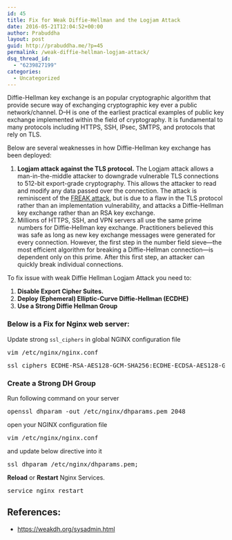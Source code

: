 ```yaml
---
id: 45
title: Fix for Weak Diffie-Hellman and the Logjam Attack
date: 2016-05-21T12:04:52+00:00
author: Prabuddha
layout: post
guid: http://prabuddha.me/?p=45
permalink: /weak-diffie-hellman-logjam-attack/
dsq_thread_id:
  - "6239827199"
categories:
  - Uncategorized
---
```

Diffie-Hellman key exchange is an popular cryptographic algorithm that provide secure way of exchanging cryptographic key ever a public network/channel. D–H is one of the earliest practical examples of public key exchange implemented within the field of cryptography. It is fundamental to many protocols including HTTPS, SSH, IPsec, SMTPS, and protocols that rely on TLS.

Below are several weaknesses in how Diffie-Hellman key exchange has been deployed:
<ol class="mainpt">
 	<li><b>Logjam attack against the TLS protocol.</b> The Logjam attack allows a man-in-the-middle attacker to downgrade vulnerable TLS connections to 512-bit export-grade cryptography. This allows the attacker to read and modify any data passed over the connection. The attack is reminiscent of the <a href="http://freakattack.com">FREAK attack</a>, but is due to a flaw in the TLS protocol rather than an implementation vulnerability, and attacks a Diffie-Hellman key exchange rather than an RSA key exchange.</li>
 	<li>Millions of HTTPS, SSH, and VPN servers all use the same prime numbers for Diffie-Hellman key exchange. Practitioners believed this was safe as long as new key exchange messages were generated for every connection. However, the first step in the number field sieve—the most efficient algorithm for breaking a Diffie-Hellman connection—is dependent only on this prime. After this first step, an attacker can quickly break individual connections.</li>
</ol>
To fix issue with weak Diffie Hellman Logjam Attack you need to:
<ol>
 	<li><strong>Disable Export Cipher Suites.</strong></li>
 	<li><strong>Deploy (Ephemeral) Elliptic-Curve Diffie-Hellman (ECDHE)</strong></li>
 	<li><strong>Use a Strong Diffie Hellman Group</strong></li>
</ol>
<h3><strong>Below is a Fix for Nginx web server:</strong></h3>
Update strong <code>ssl_ciphers</code> in global NGINX configuration file
<pre>vim /etc/nginx/nginx.conf
</pre>
<pre>ssl_ciphers ECDHE-RSA-AES128-GCM-SHA256:ECDHE-ECDSA-AES128-GCM-SHA256:ECDHE-RSA-AES256-GCM-SHA384:ECDHE-ECDSA-AES256-GCM-SHA384:DHE-RSA-AES128-GCM-SHA256:DHE-DSS-AES128-GCM-SHA256:kEDH+AESGCM:ECDHE-RSA-AES128-SHA256:ECDHE-ECDSA-AES128-SHA256:ECDHE-RSA-AES128-SHA:ECDHE-ECDSA-AES128-SHA:ECDHE-RSA-AES256-SHA384:ECDHE-ECDSA-AES256-SHA384:ECDHE-RSA-AES256-SHA:ECDHE-ECDSA-AES256-SHA:DHE-RSA-AES128-SHA256:DHE-RSA-AES128-SHA:DHE-DSS-AES128-SHA256:DHE-RSA-AES256-SHA256:DHE-DSS-AES256-SHA:DHE-RSA-AES256-SHA:ECDHE-RSA-DES-CBC3-SHA:ECDHE-ECDSA-DES-CBC3-SHA:AES128-GCM-SHA256:AES256-GCM-SHA384:AES128-SHA256:AES256-SHA256:AES128-SHA:AES256-SHA:AES:CAMELLIA:DES-CBC3-SHA:!aNULL:!eNULL:!EXPORT:!DES:!RC4:!MD5:!PSK:!aECDH:!EDH-DSS-DES-CBC3-SHA:!EDH-RSA-DES-CBC3-SHA:!KRB5-DES-CBC3-SHA;
</pre>
<h3 id="using-a-strong-dh-group"><strong>Create a Strong DH Group</strong></h3>
Run following command on your server
<pre>openssl dhparam -out /etc/nginx/dhparams.pem 2048
</pre>
open your NGINX configuration file
<pre>vim /etc/nginx/nginx.conf
</pre>
and update below directive into it
<pre>ssl_dhparam /etc/nginx/dhparams.pem;
</pre>
<strong>Reload</strong> or <strong>Restart</strong> Nginx Services.
<pre>service nginx restart</pre>
<h2>References:</h2>
<ul>
 	<li><a href="https://weakdh.org/sysadmin.html">https://weakdh.org/sysadmin.html</a></li>
</ul>